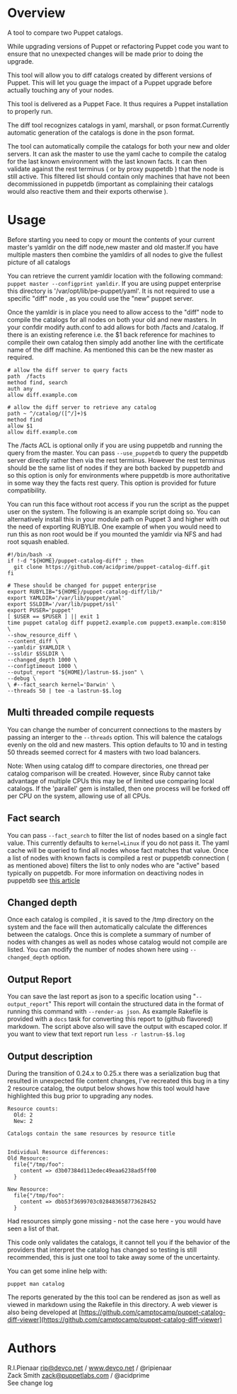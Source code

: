 # Overview
A tool to compare two Puppet catalogs.

While upgrading versions of Puppet or refactoring Puppet code you want to
ensure that no unexpected changes will be made prior to doing the upgrade.

This tool will allow you to diff catalogs created by different versions of
Puppet.  This will let you guage the impact of a Puppet upgrade before actually
touching any of your nodes.

This tool is delivered as a Puppet Face. It thus requires a Puppet installation
to properly run.

The diff tool recognizes catalogs in yaml, marshall, or pson format.Currently automatic
generation of the catalogs is done in the pson format.

The tool can automatically compile the catalogs for both your new and older servers.
It can ask the master to use the yaml cache to compile the catalog for the last
known environment with the last known facts. It can then validate against the rest
terminus ( or by proxy puppetdb ) that the node is still active. This filtered list
should contain only machines that have not been decommissioned in puppetdb (important
as complaining their catalogs would also reactive them and their exports otherwise ).

# Usage
Before starting you need to copy or mount the contents of your current master's
yamldir on the diff node,new master and old master.If you have multiple masters then combine
the yamldirs of all nodes to give the fullest picture of all catalogs


You can retrieve the current yamldir location with the following command:
`puppet master --configprint yamldir`. If you are using  puppet
enterprise this directory is '/var/opt/lib/pe-puppet/yaml'. It is not required
to use a specific "diff" node , as you could use the "new" puppet server.

Once the yamldir is in place you need to allow access to the "diff" node to
compile the catalogs for all nodes on both your old and new masters.
In your confdir modify auth.conf to add allows for both /facts and /catalog.
If there is an existing reference i.e. the $1 back reference for machines to
compile their own catalog then simply add another line with the certificate
name of the diff machine. As mentioned this can be the new master as required.

~~~
# allow the diff server to query facts
path  /facts
method find, search
auth any
allow diff.example.com
~~~

~~~
# allow the diff server to retrieve any catalog
path ~ ^/catalog/([^/]+)$
method find
allow $1
allow diff.example.com
~~~

The /facts ACL is optional onlly if you are using puppetdb and running the query
from the master. You can pass `--use_puppetdb` to query the puppetdb server
directly rather then via the rest terminus. However the rest terminus should
be the same list of nodes if they are both backed by puppetdb and so this
option is only for environments where puppetdb is more authoritative in some
way they the facts rest query. This option is provided for future compatibility.

You can run this face without root access if you run the script as the puppet user
on the system. The following is an example script doing so. You can alternatively
install this in your module path on Puppet 3 and higher with out the need of
exporting RUBYLIB. One example of when you would need to run this as non
root would be if you mounted the yamldir via NFS and had root squash enabled.

```shell
#!/bin/bash -x
if !-d "${HOME}/puppet-catalog-diff" ; then
  git clone https://github.com/acidprime/puppet-catalog-diff.git
fi

# These should be changed for puppet enterprise
export RUBYLIB="${HOME}/puppet-catalog-diff/lib/"
export YAMLDIR='/var/lib/puppet/yaml'
export SSLDIR='/var/lib/puppet/ssl'
export PUSER='puppet'
[ $USER == $PUSER ] || exit 1
time puppet catalog diff puppet2.example.com puppet3.example.com:8150 \
--show_resource_diff \
--content_diff \
--yamldir $YAMLDIR \
--ssldir $SSLDIR \
--changed_depth 1000 \
--configtimeout 1000 \
--output_report "${HOME}/lastrun-$$.json" \
--debug \
\ #--fact_search kernel='Darwin' \
--threads 50 | tee -a lastrun-$$.log
```
## Multi threaded compile requests
You can change the number of concurrent connections to the masters by passing an interger
to the `--threads` option. This will balence the catalogs evenly on the old and new
masters. This option defaults to 10 and in testing 50 threads seemed correct for
4 masters with two load balancers.

Note: When using catalog diff to compare directories, one thread per catalog
comparison will be created.  However, since Ruby cannot take advantage of
multiple CPUs this may be of limited use comparing local catalogs.  If the
'parallel' gem is installed, then one process will be forked off per CPU on the
system, allowing use of all CPUs.

## Fact search
You can pass `--fact_search` to filter the list of nodes based on a single fact value.
This currently defaults to `kernel=Linux` if you do not pass it. The yaml cache will be
queried to find all nodes whose fact matches that value. Once a list of nodes with known
facts is compiled a rest or puppetdb connection ( as mentioned above) filters the list
to only nodes who are "active" based typically on puppetdb. For more information on
deactiving nodes in puppetdb see [this article](http://docs.puppetlabs.com/puppetdb/latest/maintain_and_tune.html)

## Changed depth
Once each catalog is compiled , it is saved to the /tmp directory on the system and the
face will then automatically calculate the differences between the catalogs. Once this
is complete a summary of number of nodes with changes as well as nodes whose catalog
would not compile are listed. You can modify the number of nodes shown here using
`--changed_depth` option.

## Output Report
You can save the last report as json to a specific location using "`--output_report`"
This report will contain the structured data in the format of running this command
with `--render-as json`. As example Rakefile is provided with a `docs` task for
converting this report to (github flavored) markdown. The script above also will
save the output with escaped color. If you want to view that text report run
`less -r lastrun-$$.log`

## Output description
During the transition of 0.24.x to 0.25.x there was a serialization bug that
resulted in unexpected file content changes, I've recreated this bug in a tiny
2 resource catalog, the output below shows how this tool would have highlighted
this bug prior to upgrading any nodes.

    Resource counts:
      Old: 2
      New: 2

    Catalogs contain the same resources by resource title


    Individual Resource differences:
    Old Resource:
      file{"/tmp/foo":
        content => d3b07384d113edec49eaa6238ad5ff00
      }

    New Resource:
      file{"/tmp/foo":
        content => dbb53f3699703c028483658773628452
      }

Had resources simply gone missing - not the case here - you would have seen a
list of that.

This code only validates the catalogs, it cannot tell you if the behavior of
the providers that interpret the catalog has changed so testing is still
recommended, this is just one tool to take away some of the uncertainty.

You can get some inline help with:

    puppet man catalog

The reports generated by the this tool can be rendered as json as well as
viewed in markdown using the Rakefile in this directory. A web viewer is also being developed at [https://github.com/camptocamp/puppet-catalog-diff-viewer](https://github.com/camptocamp/puppet-catalog-diff-viewer)


# Authors
R.I.Pienaar <rip@devco.net> / www.devco.net / @ripienaar  
Zack Smith <zack@puppetlabs.com> / @acidprime  
See change log
